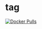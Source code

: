 # tag

[![Docker Pulls](https://img.shields.io/docker/pulls/corepbx/tag.svg)](https://hub.docker.com/r/corepbx/tag)
